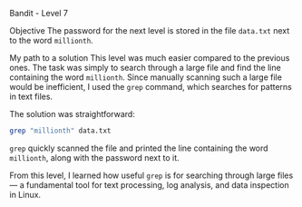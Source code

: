  Bandit - Level 7

Objective 
The password for the next level is stored in the file `data.txt` next to the word `millionth`.

My path to a solution
This level was much easier compared to the previous ones. The task was simply to search through a large file and find the line containing the word `millionth`. Since manually scanning such a large file would be inefficient, I used the `grep` command, which searches for patterns in text files.

The solution was straightforward:

```bash
grep "millionth" data.txt
```

`grep` quickly scanned the file and printed the line containing the word `millionth`, along with the password next to it.

From this level, I learned how useful `grep` is for searching through large files — a fundamental tool for text processing, log analysis, and data inspection in Linux.
